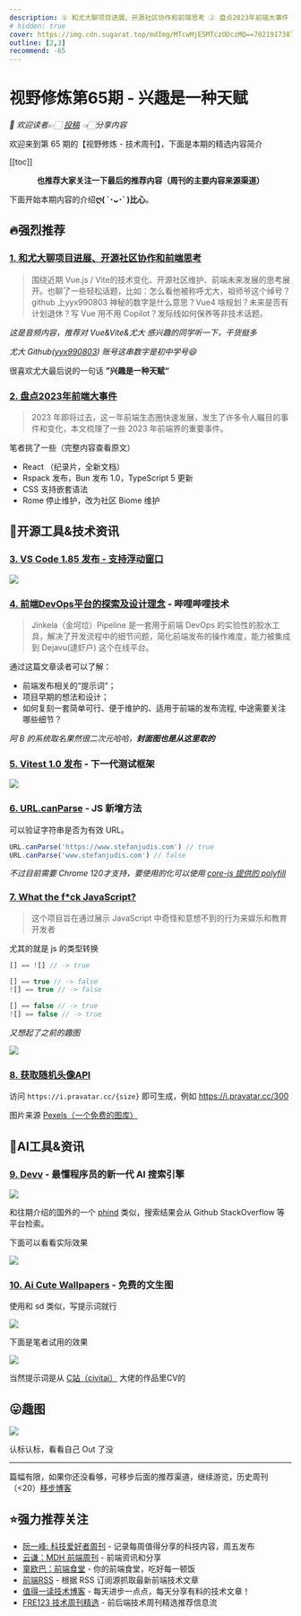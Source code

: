 ```yaml
---
description: ① 和尤大聊项目进展、开源社区协作和前端思考 ② 盘点2023年前端大事件 ③ VS Code 1.85 发布 - 支持浮动窗口 ④ 前端DevOps平台的探索及设计理念 - 哔哩哔哩技术 ⑤ Vitest 1.0 发布 - 下一代测试框架 ⑥ URL.canParse - JS 新增方法 ⑦ What the f*ck JavaScript? ⑧ 获取随机头像API ⑨ Devv - 最懂程序员的新一代 AI 搜索引擎 ⑩ Ai Cute Wallpapers - 免费的文生图
# hidden: true
cover: https://img.cdn.sugarat.top/mdImg/MTcwMjE5MTczODczMQ==702191738731
outline: [2,3]
recommend: -65
---
```


# 视野修炼第65期 - 兴趣是一种天赋
*💐 欢迎读者👉🏻 [投稿](https://www.wenjuan.com/s/AN32YrD/) 👈🏻分享内容*

欢迎来到第 65 期的【视野修炼 - 技术周刊】，下面是本期的精选内容简介

[[toc]]

<center>

**​也推荐大家关注一下最后的推荐内容（周刊的主要内容来源渠道）**
</center>

下面开始本期内容的介绍**ღ( ´･ᴗ･` )比心**。
## 🔥强烈推荐
### [1. 和尤大聊项目进展、开源社区协作和前端思考](https://www.xiaoyuzhoufm.com/episode/656de7e18502c0b989efdcd0?s=eyJ1IjoiNWY3NjA4MTVlMGY1ZTcyM2JiYTcyMTg2IiwiZCI6MX0%3D)

>围绕近期 Vue.js / Vite的技术变化、开源社区维护、前端未来发展的思考展开。也聊了一些轻松话题，比如：怎么看他被称呼尤大，祖师爷这个绰号？github 上yyx990803 神秘的数字是什么意思？Vue4 啥规划？未来是否有计划退休？写 Vue 用不用 Copilot？发际线如何保养等非技术话题。

*这是音频内容，推荐对 Vue&Vite&尤大 感兴趣的同学听一下，干货挺多*

*尤大 Github([yyx990803](https://github.com/yyx990803)) 账号这串数字是初中学号😄*

很喜欢尤大最后说的一句话 **”兴趣是一种天赋“**

### [2. 盘点2023年前端大事件](https://mp.weixin.qq.com/s/dJp4fFeJ3wYn3uNK_tBpvQ)
>2023 年即将过去，这一年前端生态圈快速发展，发生了许多令人瞩目的事件和变化，本文梳理了一些 2023 年前端界的重要事件。

笔者挑了一些（完整内容查看原文）
* React （纪录片，全新文档）
* Rspack 发布，Bun 发布 1.0，TypeScript 5 更新
* CSS 支持嵌套语法
* Rome 停止维护，改为社区 Biome 维护


## 🔧开源工具&技术资讯
### [3. VS Code 1.85 发布 - 支持浮动窗口](https://code.visualstudio.com/updates/v1_85)

![](https://img.cdn.sugarat.top/mdImg/MTcwMjE5NzY5MTE4Mg==702197691182)

### [4. 前端DevOps平台的探索及设计理念](https://mp.weixin.qq.com/s/TBbfu8lTzcVyxRKkjgyWgQ) - 哔哩哔哩技术
>Jinkela（金坷垃）Pipeline 是一套用于前端 DevOps 的实验性的胶水工具，解决了开发流程中的细节问题，简化前端发布的操作难度，能力被集成到 Dejavu(逮虾户) 这个在线平台。

通过这篇文章读者可以了解：
* 前端发布相关的“提示词”；
* 项目早期的想法和设计；
* 如何复刻一套简单可行、便于维护的、适用于前端的发布流程, 中途需要关注哪些细节？

*阿 B 的系统取名果然很二次元哈哈，**封面图也是从这里取的***

### [5. Vitest 1.0 发布](https://mp.weixin.qq.com/s/Da31cYCVOD8HWL9ha_K3rw) - 下一代测试框架

![](https://img.cdn.sugarat.top/mdImg/MTcwMjE5Mjc1NTgxNQ==702192755815)

### [6. URL.canParse](https://www.stefanjudis.com/blog/validate-urls-in-javascript/) - JS 新增方法
可以验证字符串是否为有效 URL。

```ts
URL.canParse('https://www.stefanjudis.com') // true
URL.canParse('www.stefanjudis.com') // false
```
*不过目前需要 Chrome 120才支持，要使用的化可以使用 [core-js 提供的 polyfill](https://github.com/zloirock/core-js/blob/master/packages/core-js/modules/web.url.can-parse.js#L19-L30)*

### [7. What the f*ck JavaScript?](https://github.com/denysdovhan/wtfjs/blob/master/README-zh-cn.md)
>这个项目旨在通过展示 JavaScript 中奇怪和意想不到的行为来娱乐和教育开发者

尤其的就是 js 的类型转换
```js
[] == ![] // -> true
```
```js
[] == true // -> false
![] == true // -> false
```
```js
[] == false // -> true
![] == false // -> true
```
*又想起了之前的趣图*

![](https://img.cdn.sugarat.top/mdImg/MTYyMzU5NTA3MzMwMA==623595073300)

### [8. 获取随机头像API](https://frontendfoc.us/link/148632/web)

访问 `https://i.pravatar.cc/{size}` 即可生成，例如 https://i.pravatar.cc/300

图片来源 [Pexels（一个免费的图库）](https://www.pexels.com/zh-cn/) 

## 🤖AI工具&资讯
### [9. Devv](https://devv.ai/) - 最懂程序员的新一代 AI 搜索引擎

![](https://img.cdn.sugarat.top/mdImg/MTcwMjE5NTcyMjc0Mg==702195722742)

和往期介绍的国外的一个 [phind](https://www.phind.com/) 类似，搜索结果会从 Github StackOverflow 等平台检索。

下面可以看看实际效果

![](https://img.cdn.sugarat.top/mdImg/MTcwMjE5NTg3MjM2OA==702195872368)

### [10. Ai Cute Wallpapers](https://aicutewallpapers.com/) - 免费的文生图

使用和 sd 类似，写提示词就行

![](https://img.cdn.sugarat.top/mdImg/MTcwMjE5NzE5OTYzMA==702197199630)

下面是笔者试用的效果

![](https://img.cdn.sugarat.top/mdImg/MTcwMjE5NzA1MDkwOQ==702197050909)

当然提示词是从 [C站（civitai）](https://civitai.com/images/3921002) 大佬的作品里CV的

## 😛趣图

![](https://img.cdn.sugarat.top/mdImg/MTcwMjE5MTczODczMQ==702191738731)

认标认标，看看自己 Out 了没

---

篇幅有限，如果你还没看够，可移步后面的推荐渠道，继续游览，历史周刊（<20）[移步博客](https://sugarat.top/weekly/index.html)

## ⭐️强力推荐关注
* [阮一峰: 科技爱好者周刊](https://www.ruanyifeng.com/blog/archives.html) - 记录每周值得分享的科技内容，周五发布
* [云谦：MDH 前端周刊](https://mdhweekly.com/) - 前端资讯和分享
* [童欧巴：前端食堂](https://github.com/Geekhyt/weekly) - 你的前端食堂，吃好每一顿饭
* [前端RSS](https://fed.chanceyu.com/) - 根据 RSS 订阅源抓取最新前端技术文章
* [值得一读技术博客](https://daily-blog.chlinlearn.top/) - 每天进步一点点，每天分享有料的技术文章！
* [FRE123 技术周刊精选](https://www.fre123.com/weekly) - 前后端技术周刊精选推荐信息流